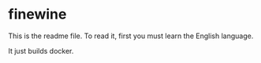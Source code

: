 # finewine

This is the readme file. To read it, first you must learn the English language.

It just builds docker.
